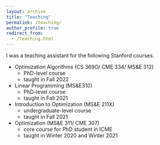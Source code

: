 ```yaml
---
layout: archive
title: "Teaching"
permalink: /teaching/
author_profile: true
redirect_from:
  - /teaching.html
---
```


I was a teaching assistant for the following Stanford courses.

- Optimization Algorithms (CS 369O/ CME 334/ MS\&E 312)  
  * PhD-level course
  * taught in Fall 2022
- Linear Programming (MS\&E310)
  * PhD-level course
  * taught in Fall 2021
- Introduction to Optimization (MS\&E 211X)
  * undergraduate-level course
  * taught in Fall 2021
- Optimization (MS\&E 311/ CME 307)
  * core course for PhD student in ICME
  * taught in Winter 2020 and Winter 2021
